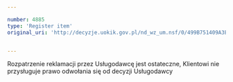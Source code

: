 ```yaml
---

number: 4885
type: 'Register item'
original_uri: 'http://decyzje.uokik.gov.pl/nd_wz_um.nsf/0/499B751409A3E892C1257B8A00332179?OpenDocument'


---
```


Rozpatrzenie reklamacji przez Usługodawcę jest ostateczne, Klientowi nie przysługuje prawo odwołania się od decyzji Usługodawcy
